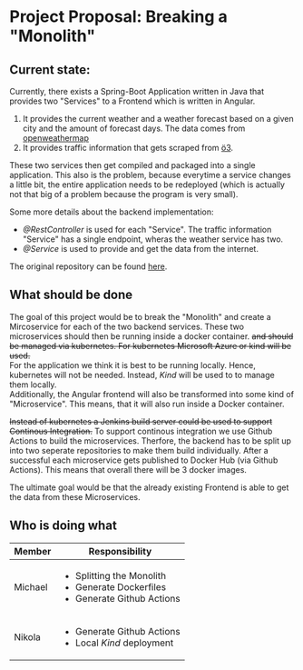 # Project Proposal: Breaking a "Monolith"

## Current state:
Currently, there exists a Spring-Boot Application written in Java that provides two "Services" to a Frontend which is written in Angular.

   1. It provides the current weather and a weather forecast based on a given city and the amount of forecast days. The data comes from [openweathermap](https://openweathermap.org)
   2. It provides traffic information that gets scraped from [ö3](https://oe3.orf.at/verkehr/).
   
These two services then get compiled and packaged into a single application. This also is the problem, because everytime a service changes a little bit, the entire application needs to be redeployed (which is actually not that big of a problem because the program is very small).

Some more details about the backend implementation:
* _@RestController_ is used for each "Service". The traffic information "Service" has a single endpoint, wheras the weather service has two.
* _@Service_ is used to provide and get the data from the internet.

The original repository can be found [here](https://github.com/mratzenb/smart-mirror-cloud-computing).

## What should be done
The goal of this project would be to break the "Monolith" and create a Mircoservice for each of the two backend services. These two microservices should then be running inside a docker container. ~~and should be managed via kubernetes. For kubernetes Microsoft Azure or kind will be used.~~  
For the application we think it is best to be running locally. Hence, kubernetes will not be needed. Instead, _Kind_ will be used to to manage them locally. \
Additionally, the Angular frontend will also be transformed into some kind of "Microservice". This means, that it will also run inside a Docker container.

~~Instead of kubernetes a Jenkins build server could be used to support Continous Integration.~~ To support continous integration we use Github Actions to build the microservices. Therfore, the backend has to be split up into two seperate repositories to make them build individually. After a successful each microservice gets published to Docker Hub (via Github Actions). This means that overall there will be 3 docker images. 

The ultimate goal would be that the already existing Frontend is able to get the data from these Microservices. 

## Who is doing what
| Member  | Responsibility                                                                         |
| ------- | -------------------------------------------------------------------------------------- |
| Michael | <ul><li>Splitting the Monolith<li>Generate Dockerfiles<li>Generate Github Actions</ul> |
| Nikola  | <ul><li>Generate Github Actions <li>Local _Kind_ deployment</ul>                                              |

